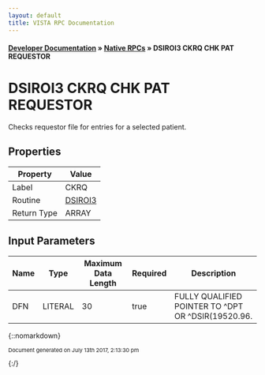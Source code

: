 ```yaml
---
layout: default
title: VISTA RPC Documentation
---
```


#### [Developer Documentation](../index) &#187; [Native RPCs](TableOfContents) &#187; DSIROI3 CKRQ CHK PAT REQUESTOR<br/>
# DSIROI3 CKRQ CHK PAT REQUESTOR

Checks requestor file for entries for a selected patient. 

## Properties

Property | Value
--- | ---
Label | CKRQ
Routine | [DSIROI3](http://code.osehra.org/dox/Routine_DSIROI3_source.html)
Return Type | ARRAY


## Input Parameters

Name | Type | Maximum Data Length | Required | Description
--- | --- | --- | --- | ---
DFN | LITERAL | 30 | true | FULLY QUALIFIED POINTER TO ^DPT OR ^DSIR(19520.96.



{::nomarkdown} <br/><p style="font-size: 11px">Document generated on July 13th 2017, 2:13:30 pm</p>{:/}